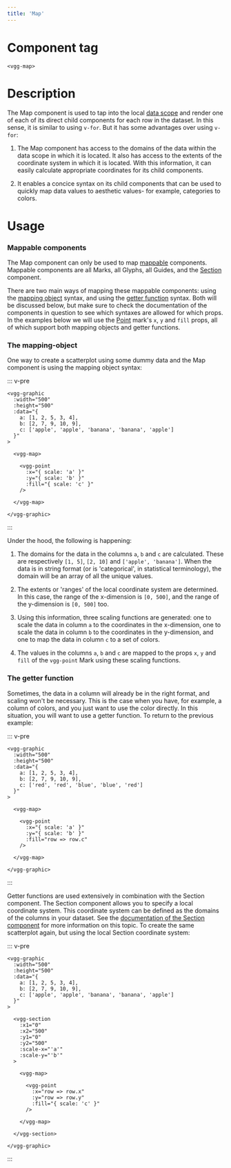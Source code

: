 ```yaml
---
title: 'Map'
---
```


# Component tag

`<vgg-map>`

# Description

The Map component is used to tap into the local [data scope](../concepts/data-loading.md#data-scope)
and render one of each of its direct child components for each row in the dataset.
In this sense, it is similar to using `v-for`. But it has some advantages over
using `v-for`:

1. The Map component has access to the domains of the data within the data scope
in which it is located. It also has access to the extents of the coordinate system
in which it is located. With this information, it can easily calculate appropriate
coordinates for its child components.

2. It enables a concice syntax on its child components that can be used to quickly
map data values to aesthetic values- for example, categories to colors.

# Usage

### Mappable components

The Map component can only be used to map [mappable](../concepts/mapping.md)
components. Mappable components are all Marks, all Glyphs, all Guides, and the
[Section](./section.md) component.

There are two main ways of mapping these mappable components: using the
[mapping object](#the-mapping-object) syntax, and using the
[getter function](#the-getter-function) syntax. Both will be discussed below,
but make sure to check the documentation of the components in question to see
which syntaxes are allowed for which props. In the examples below we will use
the [Point](../marks/point.md) mark's `x`, `y` and `fill` props, all of which
support both mapping objects and getter functions.

### The mapping-object

One way to create a scatterplot using some dummy data and the Map component is
using the mapping object syntax:

::: v-pre
```html{14-16}
<vgg-graphic
  :width="500"
  :height="500"
  :data="{
    a: [1, 2, 5, 3, 4],
    b: [2, 7, 9, 10, 9],
    c: ['apple', 'apple', 'banana', 'banana', 'apple']
  }"
>

  <vgg-map>

    <vgg-point
      :x="{ scale: 'a' }"
      :y="{ scale: 'b' }"
      :fill="{ scale: 'c' }"
    />

  </vgg-map>

</vgg-graphic>
```
:::

Under the hood, the following is happening:

1. The domains for the data in the columns `a`, `b` and `c` are calculated.
These are respectively `[1, 5]`, `[2, 10]` and `['apple', 'banana']`. When the data is in
string format (or is 'categorical', in statistical terminology), the domain will
be an array of all the unique values.

2. The extents or 'ranges' of the local coordinate system are determined. In this
case, the range of the x-dimension is `[0, 500]`, and the range of the y-dimension
is `[0, 500]` too.

3. Using this information, three scaling functions are generated: one to scale
the data in column `a` to the coordinates in the x-dimension, one to scale the
data in column `b` to the coordinates in the y-dimension, and one to map the
data in column `c` to a set of colors.

4. The values in the columns `a`, `b` and `c` are mapped to the props `x`, `y` and
`fill` of the `vgg-point` Mark using these scaling functions.

### The getter function

Sometimes, the data in a column will already be in the right format, and scaling
won't be necessary. This is the case when you have, for example, a column of
colors, and you just want to use the color directly. In this situation, you will
want to use a getter function. To return to the previous example:

::: v-pre
```html{7,16}
<vgg-graphic
  :width="500"
  :height="500"
  :data="{
    a: [1, 2, 5, 3, 4],
    b: [2, 7, 9, 10, 9],
    c: ['red', 'red', 'blue', 'blue', 'red']
  }"
>

  <vgg-map>

    <vgg-point
      :x="{ scale: 'a' }"
      :y="{ scale: 'b' }"
      :fill="row => row.c"
    />

  </vgg-map>

</vgg-graphic>
```
:::

Getter functions are used extensively in combination with the Section component.
The Section component allows you to specify a local coordinate system. This
coordinate system can be defined as the domains of the columns in your dataset. See
the [documentation of the Section component](./section.md) for more information on this topic.
To create the same scatterplot again, but using the local Section coordinate
system:

::: v-pre
```html{16-19,25-26}
<vgg-graphic
  :width="500"
  :height="500"
  :data="{
    a: [1, 2, 5, 3, 4],
    b: [2, 7, 9, 10, 9],
    c: ['apple', 'apple', 'banana', 'banana', 'apple']
  }"
>

  <vgg-section
    :x1="0"
    :x2="500"
    :y1="0"
    :y2="500"
    :scale-x="'a'"
    :scale-y="'b'"
  >

    <vgg-map>

      <vgg-point
        :x="row => row.x"
        :y="row => row.y"
        :fill="{ scale: 'c' }"
      />

    </vgg-map>

  </vgg-section>

</vgg-graphic>
```
:::
